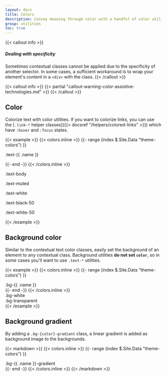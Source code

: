 ```yaml
---
layout: docs
title: Colors
description: Convey meaning through color with a handful of color utility classes. Includes support for styling links with hover states, too.
group: utilities
toc: true
---
```


{{< callout info >}}
##### Dealing with specificity

Sometimes contextual classes cannot be applied due to the specificity of another selector. In some cases, a sufficient workaround is to wrap your element's content in a `<div>` with the class.
{{< /callout >}}

{{< callout info >}}
{{< partial "callout-warning-color-assistive-technologies.md" >}}
{{< /callout >}}

## Color

Colorize text with color utilities. If you want to colorize links, you can use the [`.link-*` helper classes]({{< docsref "/helpers/colored-links" >}}) which have `:hover` and `:focus` states.

{{< example >}}
{{< colors.inline >}}
{{- range (index $.Site.Data "theme-colors") }}
<p class="text-{{ .name }}{{ with .contrast_color }} bg-{{ . }}{{ end }}">.text-{{ .name }}</p>
{{- end -}}
{{< /colors.inline >}}
<p class="text-body">.text-body</p>
<p class="text-muted">.text-muted</p>
<p class="text-white bg-dark">.text-white</p>
<p class="text-black-50">.text-black-50</p>
<p class="text-white-50 bg-dark">.text-white-50</p>
{{< /example >}}

## Background color

Similar to the contextual text color classes, easily set the background of an element to any contextual class. Background utilities **do not set `color`**, so in some cases you'll want to use `.text-*` utilities.

{{< example >}}
{{< colors.inline >}}
{{- range (index $.Site.Data "theme-colors") }}
<div class="p-3 mb-2 bg-{{ .name }}{{ if .contrast_color }} text-{{ .contrast_color }}{{ else }} text-white{{ end }}">.bg-{{ .name }}</div>
{{- end -}}
{{< /colors.inline >}}
<div class="p-3 mb-2 bg-white text-dark">.bg-white</div>
<div class="p-3 mb-2 bg-transparent text-dark">.bg-transparent</div>
{{< /example >}}

## Background gradient

By adding a `.bg-{color}-gradient` class, a linear gradient is added as background image to the backgrounds.

{{< markdown >}}
{{< colors.inline >}}
{{- range (index $.Site.Data "theme-colors") }}
<div class="p-3 mb-2 bg-{{ .name }}-gradient{{ with .contrast_color }} text-{{ . }}{{ else }} text-white{{ end }}">.bg-{{ .name }}-gradient</div>
{{- end -}}
{{< /colors.inline >}}
{{< /markdown >}}

